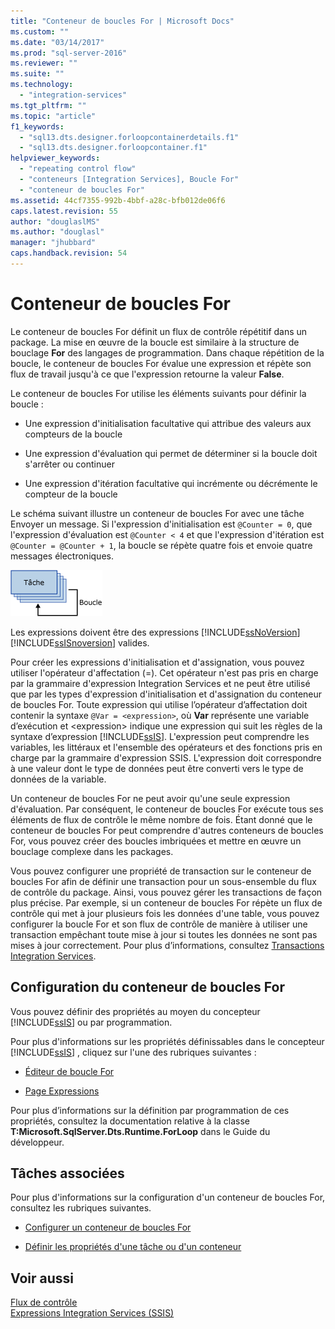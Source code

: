 ```yaml
---
title: "Conteneur de boucles For | Microsoft Docs"
ms.custom: ""
ms.date: "03/14/2017"
ms.prod: "sql-server-2016"
ms.reviewer: ""
ms.suite: ""
ms.technology: 
  - "integration-services"
ms.tgt_pltfrm: ""
ms.topic: "article"
f1_keywords: 
  - "sql13.dts.designer.forloopcontainerdetails.f1"
  - "sql13.dts.designer.forloopcontainer.f1"
helpviewer_keywords: 
  - "repeating control flow"
  - "conteneurs [Integration Services], Boucle For"
  - "conteneur de boucles For"
ms.assetid: 44cf7355-992b-4bbf-a28c-bfb012de06f6
caps.latest.revision: 55
author: "douglaslMS"
ms.author: "douglasl"
manager: "jhubbard"
caps.handback.revision: 54
---
```

# Conteneur de boucles For
  Le conteneur de boucles For définit un flux de contrôle répétitif dans un package. La mise en œuvre de la boucle est similaire à la structure de bouclage **For** des langages de programmation. Dans chaque répétition de la boucle, le conteneur de boucles For évalue une expression et répète son flux de travail jusqu'à ce que l'expression retourne la valeur **False**.  
  
 Le conteneur de boucles For utilise les éléments suivants pour définir la boucle :  
  
-   Une expression d'initialisation facultative qui attribue des valeurs aux compteurs de la boucle  
  
-   Une expression d'évaluation qui permet de déterminer si la boucle doit s'arrêter ou continuer  
  
-   Une expression d'itération facultative qui incrémente ou décrémente le compteur de la boucle  
  
 Le schéma suivant illustre un conteneur de boucles For avec une tâche Envoyer un message. Si l'expression d'initialisation est `@Counter = 0`, que l'expression d'évaluation est `@Counter < 4` et que l'expression d'itération est `@Counter = @Counter + 1`, la boucle se répète quatre fois et envoie quatre messages électroniques.  
  
 ![Un conteneur de boucles For répète une tâche quatre fois.](../../integration-services/control-flow/media/ssis-forloop.gif "Un conteneur de boucles For répète une tâche quatre fois.")  
  
 Les expressions doivent être des expressions [!INCLUDE[ssNoVersion](../../includes/ssnoversion-md.md)] [!INCLUDE[ssISnoversion](../../includes/ssisnoversion-md.md)] valides.  
  
 Pour créer les expressions d'initialisation et d'assignation, vous pouvez utiliser l'opérateur d'affectation (=). Cet opérateur n'est pas pris en charge par la grammaire d'expression Integration Services et ne peut être utilisé que par les types d'expression d'initialisation et d'assignation du conteneur de boucles For. Toute expression qui utilise l’opérateur d’affectation doit contenir la syntaxe `@Var = <expression>`, où **Var** représente une variable d’exécution et \<expression> indique une expression qui suit les règles de la syntaxe d’expression [!INCLUDE[ssIS](../../includes/ssis-md.md)]. L'expression peut comprendre les variables, les littéraux et l'ensemble des opérateurs et des fonctions pris en charge par la grammaire d'expression SSIS. L'expression doit correspondre à une valeur dont le type de données peut être converti vers le type de données de la variable.  
  
 Un conteneur de boucles For ne peut avoir qu'une seule expression d'évaluation. Par conséquent, le conteneur de boucles For exécute tous ses éléments de flux de contrôle le même nombre de fois. Étant donné que le conteneur de boucles For peut comprendre d'autres conteneurs de boucles For, vous pouvez créer des boucles imbriquées et mettre en œuvre un bouclage complexe dans les packages.  
  
 Vous pouvez configurer une propriété de transaction sur le conteneur de boucles For afin de définir une transaction pour un sous-ensemble du flux de contrôle du package. Ainsi, vous pouvez gérer les transactions de façon plus précise. Par exemple, si un conteneur de boucles For répète un flux de contrôle qui met à jour plusieurs fois les données d'une table, vous pouvez configurer la boucle For et son flux de contrôle de manière à utiliser une transaction empêchant toute mise à jour si toutes les données ne sont pas mises à jour correctement. Pour plus d’informations, consultez [Transactions Integration Services](../../integration-services/integration-services-transactions.md).  
  
## Configuration du conteneur de boucles For  
 Vous pouvez définir des propriétés au moyen du concepteur [!INCLUDE[ssIS](../../includes/ssis-md.md)] ou par programmation.  
  
 Pour plus d'informations sur les propriétés définissables dans le concepteur [!INCLUDE[ssIS](../../includes/ssis-md.md)] , cliquez sur l'une des rubriques suivantes :  
  
-   [Éditeur de boucle For](../Topic/For%20Loop%20Editor.md)  
  
-   [Page Expressions](../../integration-services/expressions/expressions-page.md)  
  
 Pour plus d’informations sur la définition par programmation de ces propriétés, consultez la documentation relative à la classe **T:Microsoft.SqlServer.Dts.Runtime.ForLoop** dans le Guide du développeur.  
  
## Tâches associées  
 Pour plus d'informations sur la configuration d'un conteneur de boucles For, consultez les rubriques suivantes.  
  
-   [Configurer un conteneur de boucles For](../Topic/Configure%20a%20For%20Loop%20Container.md)  
  
-   [Définir les propriétés d'une tâche ou d'un conteneur](../Topic/Set%20the%20Properties%20of%20a%20Task%20or%20Container.md)  
  
## Voir aussi  
 [Flux de contrôle](../../integration-services/control-flow/control-flow.md)   
 [Expressions Integration Services &#40;SSIS&#41;](../../integration-services/expressions/integration-services-ssis-expressions.md)  
  
  